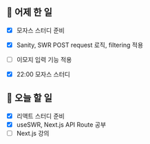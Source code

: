 ## 🐣 어제 한 일

- [x] 모자스 스터디 준비
- [x] Sanity, SWR POST request 로직, filtering 적용
- [ ] 이모지 입력 기능 적용
- [x] 22:00 모자스 스터디


## 🐤 오늘 할 일

- [x] 리액트 스터디 준비
- [x] useSWR, Next.js API Route 공부
- [ ] Next.js 강의